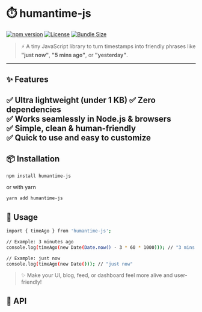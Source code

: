 
# ⏱️ humantime-js

[![npm version](https://img.shields.io/npm/v/humantime-js?style=flat-square&color=brightgreen)](https://www.npmjs.com/package/humantime-js)
[![License](https://img.shields.io/npm/l/humantime-js?style=flat-square)](LICENSE)
[![Bundle Size](https://badgen.net/bundlephobia/min/humantime-js)](https://bundlephobia.com/result?p=humantime-js)

> ⚡ A tiny JavaScript library to turn timestamps into friendly phrases like **"just now"**, **"5 mins ago"**, or **"yesterday"**.
---

## ✨ Features
✅ Ultra lightweight (under 1 KB) 
✅ Zero dependencies  
✅ Works seamlessly in Node.js & browsers  
✅ Simple, clean & human-friendly  
✅ Quick to use and easy to customize
---


## 📦 Installation
```bash
npm install humantime-js
```
or with yarn
```bash
yarn add humantime-js
```

## 🚀 Usage
```bash
import { timeAgo } from 'humantime-js';

// Example: 3 minutes ago
console.log(timeAgo(new Date(Date.now() - 3 * 60 * 1000))); // "3 mins ago"

// Example: just now
console.log(timeAgo(new Date())); // "just now"
```
>✨ Make your UI, blog, feed, or dashboard feel more alive and user-friendly!

## 📜 API
